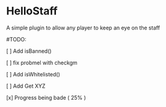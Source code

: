 # HelloStaff
A simple plugin to allow any player to keep an eye on the staff


#TODO:

[ ] Add isBanned()

[ ] fix probmel with checkgm

[ ] Add isWhitelisted()

[ ] Add Get XYZ

[x] Progress being bade ( 25% )
